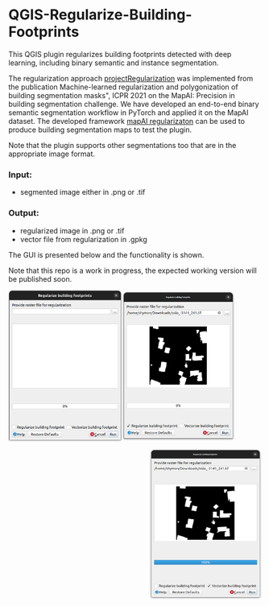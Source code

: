 # QGIS-Regularize-Building-Footprints
This QGIS plugin regularizes building footprints detected with deep learning, including binary semantic and instance segmentation.

The regularization approach [projectRegularization](https://github.com/zorzi-s/projectRegularization) was implemented from the publication Machine-learned regularization and polygonization of building segmentation masks", ICPR 2021 on the MapAI: Precision in building segmentation challenge. We have developed an end-to-end binary semantic segmentation workflow in PyTorch and applied it on the MapAI dataset. The developed framework [mapAI regularizaton](https://github.com/s1m0nS/mapAI-regularization) can be used to produce building segmentation maps to test the plugin.

Note that the plugin supports other segmentations too that are in the appropriate image format.

### Input:
- segmented image either in .png or .tif

### Output:
- regularized image in .png or .tif
- vector file from regularization in .gpkg

The GUI is presented below and the functionality is shown.

Note that this repo is a work in progress, the expected working version will be published soon.

<p>
  
  <img src="https://github.com/s1m0nS/QGIS-Regularize-Building-Footprints/blob/main/img/plugin-gui.png"
  title="The user interface of the plugin"
  width="225" height="300"
  align="left">
  
  <img src="https://github.com/s1m0nS/QGIS-Regularize-Building-Footprints/blob/main/img/plugin-regularization.png"
  alt="The plugin GUI"
  title="Regularization option"
  width="225" height="300"
  align="center">
  
  <img src="https://github.com/s1m0nS/QGIS-Regularize-Building-Footprints/blob/main/img/plugin-vectorization.png"
  title="Vectorization option"
  width="225" height="300"
  align="right">

</p>
